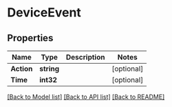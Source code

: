 # DeviceEvent

## Properties

Name | Type | Description | Notes
------------ | ------------- | ------------- | -------------
**Action** | **string** |  | [optional] 
**Time** | **int32** |  | [optional] 

[[Back to Model list]](../README.md#documentation-for-models) [[Back to API list]](../README.md#documentation-for-api-endpoints) [[Back to README]](../README.md)


